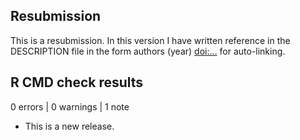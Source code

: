 ## Resubmission
This is a resubmission. In this version I have written reference in the DESCRIPTION file in the form authors (year) <doi:...> for auto-linking.


## R CMD check results

0 errors | 0 warnings | 1 note

* This is a new release.
